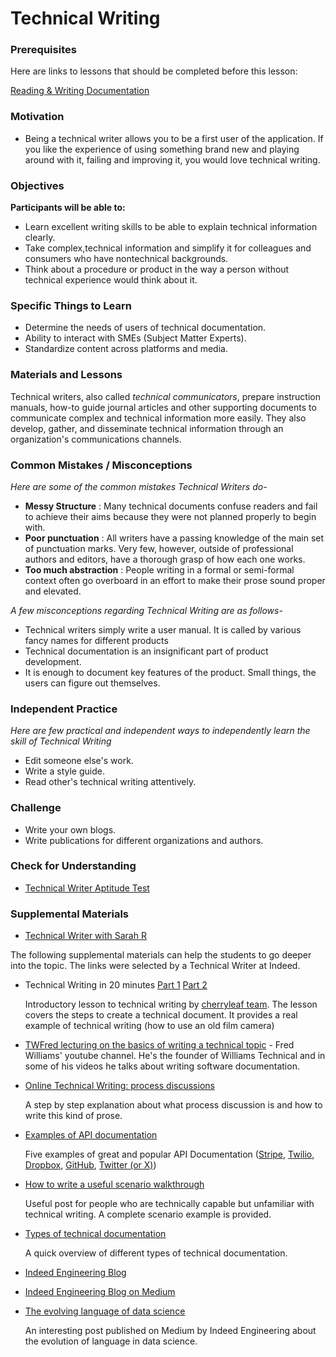 # Technical Writing

### Prerequisites

Here are links to lessons that should be completed before this lesson:

[Reading & Writing Documentation](../../reading-and-writing-documentation/documentation.md)

### Motivation

- Being a technical writer allows you to be a first user of the application. If you like the experience of using something brand new and playing around with it, failing and improving it, you would love technical writing.

### Objectives

**Participants will be able to:**

- Learn excellent writing skills to be able to explain technical information clearly.
- Take complex,technical information and simplify it for colleagues and consumers who have nontechnical backgrounds.
- Think about a procedure or product in the way a person without technical experience would think about it.

### Specific Things to Learn

- Determine the needs of users of technical documentation.
- Ability to interact with SMEs (Subject Matter Experts).
- Standardize content across platforms and media.

### Materials and Lessons

Technical writers, also called _technical communicators_, prepare instruction manuals, how-to guide journal articles and other supporting documents to communicate complex and technical information more easily. They also develop, gather, and disseminate technical information through an organization's communications channels.

### Common Mistakes / Misconceptions

_Here are some of the common mistakes Technical Writers do-_

- **Messy Structure** : Many technical documents confuse readers and fail to achieve their aims because they were not planned properly to begin with.
- **Poor punctuation** : All writers have a passing knowledge of the main set of punctuation marks. Very few, however, outside of professional authors and editors, have a thorough grasp of how each one works.
- **Too much abstraction** : People writing in a formal or semi-formal context often go overboard in an effort to make their prose sound proper and elevated.

_A few misconceptions regarding Technical Writing are as follows-_

- Technical writers simply write a user manual. It is called by various fancy names for different products
- Technical documentation is an insignificant part of product development.
- It is enough to document key features of the product. Small things, the users can figure out themselves.

### Independent Practice

_Here are few practical and independent ways to independently learn the skill of Technical Writing_

- Edit someone else's work.
- Write a style guide.
- Read other's technical writing attentively.

### Challenge

- Write your own blogs.
- Write publications for different organizations and authors.

### Check for Understanding

- [Technical Writer Aptitude Test](https://www.interviewmocha.com/tests/technical-writer-test-aptitude-assessment)

### Supplemental Materials

- [Technical Writer with Sarah R](https://www.dropbox.com/s/8oe2kdhebkra6ph/video1761166302.mp4?dl=0)

The following supplemental materials can help the students to go deeper into the topic. The links were selected by a Technical Writer at Indeed.

- Technical Writing in 20 minutes [Part 1](https://www.youtube.com/watch?v=s69W6ZVriwI) [Part 2](https://www.youtube.com/watch?v=ggHqqu03Unw)

  Introductory lesson to technical writing by [cherryleaf team](https://www.cherryleaf.com/).
  The lesson covers the steps to create a technical document. It provides a real example of technical writing (how to use an old film camera)

- [TWFred lecturing on the basics of writing a technical topic](https://www.youtube.com/user/WilliamsTechEn#p/a/u/1/kWZaPF4Xvcc) - Fred Williams' youtube channel. He's the founder of Williams Technical and in some of his videos he talks about writing software documentation.

- [Online Technical Writing: process discussions](https://mcmassociates.io/textbook/proc.html)

  A step by step explanation about what process discussion is and how to write this kind of prose.

- [Examples of API documentation](https://nordicapis.com/5-examples-of-excellent-api-documentation/)

  Five examples of great and popular API Documentation ([Stripe](https://stripe.com/docs/api), [Twilio](https://www.twilio.com/docs/usage/api), [Dropbox](https://www.dropbox.com/developers/documentation), [GitHub](https://developer.github.com/v3/guides/getting-started/), [Twitter (or X)](https://developer.x.com/en/docs/x-api))

- [How to write a useful scenario walkthrough](https://medium.com/product-labs/how-to-write-a-useful-scenario-walkthrough-f48bf40b1b69)

  Useful post for people who are technically capable but unfamiliar with technical writing. A complete scenario example is provided.

- [Types of technical documentation](https://clickhelp.com/clickhelp-technical-writing-blog/types-of-technical-documentation/)

  A quick overview of different types of technical documentation.

- [Indeed Engineering Blog](https://engineering.indeedblog.com/blog/)

- [Indeed Engineering Blog on Medium](https://medium.com/indeed-engineering)

- [The evolving language of data science](https://medium.com/indeed-engineering/the-evolving-language-of-data-science-89830c5aa0c7)

  An interesting post published on Medium by Indeed Engineering about the evolution of language in data science.
